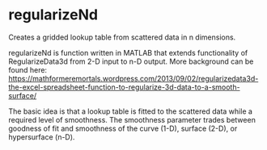 # regularizeNd
Creates a gridded lookup table from scattered data in n dimensions.

regularizeNd is function written in MATLAB that extends functionality of RegularizeData3d from 2-D input to n-D output. More background can be found here:
https://mathformeremortals.wordpress.com/2013/09/02/regularizedata3d-the-excel-spreadsheet-function-to-regularize-3d-data-to-a-smooth-surface/

The basic idea is that a lookup table is fitted to the scattered data while a required level of smoothness. The smoothness parameter trades between goodness of fit and smoothness of the curve (1-D), surface (2-D), or hypersurface (n-D).
